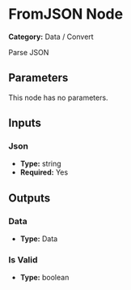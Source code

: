 
# FromJSON Node

**Category:** Data / Convert

Parse JSON

## Parameters

This node has no parameters.

## Inputs


### Json
- **Type:** string
- **Required:** Yes



## Outputs


### Data
- **Type:** Data



### Is Valid
- **Type:** boolean




